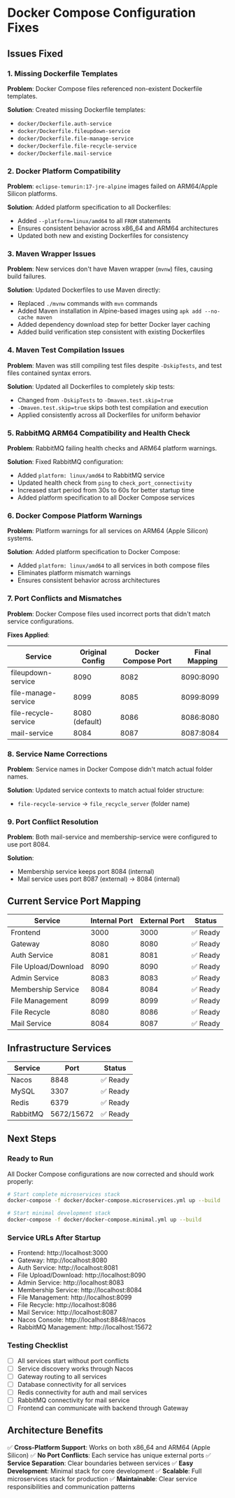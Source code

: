 # Docker Compose Configuration Fixes

## Issues Fixed

### 1. Missing Dockerfile Templates
**Problem**: Docker Compose files referenced non-existent Dockerfile templates.

**Solution**: Created missing Dockerfile templates:
- `docker/Dockerfile.auth-service`
- `docker/Dockerfile.fileupdown-service`
- `docker/Dockerfile.file-manage-service`
- `docker/Dockerfile.file-recycle-service`
- `docker/Dockerfile.mail-service`

### 2. Docker Platform Compatibility
**Problem**: `eclipse-temurin:17-jre-alpine` images failed on ARM64/Apple Silicon platforms.

**Solution**: Added platform specification to all Dockerfiles:
- Added `--platform=linux/amd64` to all `FROM` statements
- Ensures consistent behavior across x86_64 and ARM64 architectures
- Updated both new and existing Dockerfiles for consistency

### 3. Maven Wrapper Issues
**Problem**: New services don't have Maven wrapper (`mvnw`) files, causing build failures.

**Solution**: Updated Dockerfiles to use Maven directly:
- Replaced `./mvnw` commands with `mvn` commands
- Added Maven installation in Alpine-based images using `apk add --no-cache maven`
- Added dependency download step for better Docker layer caching
- Added build verification step consistent with existing Dockerfiles

### 4. Maven Test Compilation Issues
**Problem**: Maven was still compiling test files despite `-DskipTests`, and test files contained syntax errors.

**Solution**: Updated all Dockerfiles to completely skip tests:
- Changed from `-DskipTests` to `-Dmaven.test.skip=true`
- `-Dmaven.test.skip=true` skips both test compilation and execution
- Applied consistently across all Dockerfiles for uniform behavior

### 5. RabbitMQ ARM64 Compatibility and Health Check
**Problem**: RabbitMQ failing health checks and ARM64 platform warnings.

**Solution**: Fixed RabbitMQ configuration:
- Added `platform: linux/amd64` to RabbitMQ service
- Updated health check from `ping` to `check_port_connectivity`
- Increased start period from 30s to 60s for better startup time
- Added platform specification to all Docker Compose services

### 6. Docker Compose Platform Warnings
**Problem**: Platform warnings for all services on ARM64 (Apple Silicon) systems.

**Solution**: Added platform specification to Docker Compose:
- Added `platform: linux/amd64` to all services in both compose files
- Eliminates platform mismatch warnings
- Ensures consistent behavior across architectures

### 7. Port Conflicts and Mismatches
**Problem**: Docker Compose files used incorrect ports that didn't match service configurations.

**Fixes Applied**:

| Service | Original Config | Docker Compose Port | Final Mapping |
|---------|-----------------|---------------------|---------------|
| fileupdown-service | 8090 | 8082 | 8090:8090 |
| file-manage-service | 8099 | 8085 | 8099:8099 |
| file-recycle-service | 8080 (default) | 8086 | 8086:8080 |
| mail-service | 8084 | 8087 | 8087:8084 |

### 8. Service Name Corrections
**Problem**: Service names in Docker Compose didn't match actual folder names.

**Solution**: Updated service contexts to match actual folder structure:
- `file-recycle-service` → `file_recycle_server` (folder name)

### 9. Port Conflict Resolution
**Problem**: Both mail-service and membership-service were configured to use port 8084.

**Solution**: 
- Membership service keeps port 8084 (internal)
- Mail service uses port 8087 (external) → 8084 (internal)

## Current Service Port Mapping

| Service | Internal Port | External Port | Status |
|---------|---------------|---------------|---------|
| Frontend | 3000 | 3000 | ✅ Ready |
| Gateway | 8080 | 8080 | ✅ Ready |
| Auth Service | 8081 | 8081 | ✅ Ready |
| File Upload/Download | 8090 | 8090 | ✅ Ready |
| Admin Service | 8083 | 8083 | ✅ Ready |
| Membership Service | 8084 | 8084 | ✅ Ready |
| File Management | 8099 | 8099 | ✅ Ready |
| File Recycle | 8080 | 8086 | ✅ Ready |
| Mail Service | 8084 | 8087 | ✅ Ready |

## Infrastructure Services

| Service | Port | Status |
|---------|------|---------|
| Nacos | 8848 | ✅ Ready |
| MySQL | 3307 | ✅ Ready |
| Redis | 6379 | ✅ Ready |
| RabbitMQ | 5672/15672 | ✅ Ready |

## Next Steps

### Ready to Run
All Docker Compose configurations are now corrected and should work properly:

```bash
# Start complete microservices stack
docker-compose -f docker/docker-compose.microservices.yml up --build

# Start minimal development stack
docker-compose -f docker/docker-compose.minimal.yml up --build
```

### Service URLs After Startup
- Frontend: http://localhost:3000
- Gateway: http://localhost:8080
- Auth Service: http://localhost:8081
- File Upload/Download: http://localhost:8090
- Admin Service: http://localhost:8083
- Membership Service: http://localhost:8084
- File Management: http://localhost:8099
- File Recycle: http://localhost:8086
- Mail Service: http://localhost:8087
- Nacos Console: http://localhost:8848/nacos
- RabbitMQ Management: http://localhost:15672

### Testing Checklist
- [ ] All services start without port conflicts
- [ ] Service discovery works through Nacos
- [ ] Gateway routing to all services
- [ ] Database connectivity for all services
- [ ] Redis connectivity for auth and mail services
- [ ] RabbitMQ connectivity for mail service
- [ ] Frontend can communicate with backend through Gateway

## Architecture Benefits
✅ **Cross-Platform Support**: Works on both x86_64 and ARM64 (Apple Silicon)
✅ **No Port Conflicts**: Each service has unique external ports
✅ **Service Separation**: Clear boundaries between services
✅ **Easy Development**: Minimal stack for core development
✅ **Scalable**: Full microservices stack for production
✅ **Maintainable**: Clear service responsibilities and communication patterns